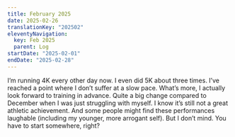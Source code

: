```yaml
---
title: February 2025
date: 2025-02-26
translationKey: "202502"
eleventyNavigation:
  key: Feb 2025
  parent: Log
startDate: "2025-02-01"
endDate: "2025-02-28"
---
```

I’m running 4K every other day now. I even did 5K about three times. I’ve reached a point where I don’t suffer at a slow pace. What’s more, I actually look forward to training in advance. Quite a big change compared to December when I was just struggling with myself. I know it’s still not a great athletic achievement. And some people might find these performances laughable (including my younger, more arrogant self). But I don’t mind. You have to start somewhere, right?
<!-- excerpt -->
 